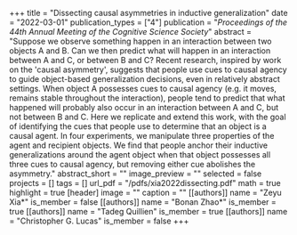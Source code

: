 +++
title = "Dissecting causal asymmetries in inductive generalization"
date = "2022-03-01"
publication_types = ["4"]
publication = "_Proceedings of the 44th Annual Meeting of the Cognitive Science Society_"
abstract = "Suppose we observe something happen in an interaction between two objects A and B. Can we then predict what will happen in an interaction between A and C, or between B and C? Recent research, inspired by work on the 'causal asymmetry', suggests that people use cues to causal agency to guide object-based generalization decisions, even in relatively abstract settings. When object A possesses cues to causal agency (e.g. it moves, remains stable throughout the interaction), people tend to predict that what happened will probably also occur in an interaction between A and C, but not between B and C. Here we replicate and extend this work, with the goal of identifying the cues that people use to determine that an object is a causal agent. In four experiments, we manipulate three properties of the agent and recipient objects. We find that people anchor their inductive generalizations around the agent object when that object possesses all three cues to causal agency, but removing either cue abolishes the asymmetry."
abstract_short = ""
image_preview = ""
selected = false
projects = []
tags = []
url_pdf = "/pdfs/xia2022dissecting.pdf"
math = true
highlight = true
[header]
image = ""
caption = ""
[[authors]]
	name = "Zeyu Xia*"
	is_member = false
[[authors]]
	name = "Bonan Zhao*"
	is_member = true
[[authors]]
	name = "Tadeg Quillien"
	is_member = true
[[authors]]
	name = "Christopher G. Lucas"
	is_member = false
+++
